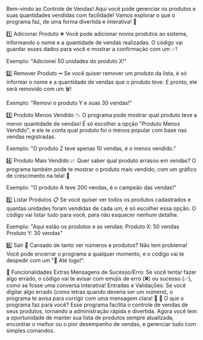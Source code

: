 Bem-vindo ao Controle de Vendas! Aqui você pode gerenciar os produtos e suas quantidades vendidas com facilidade! Vamos explorar o que o programa faz, de uma forma divertida e interativa! 🚀

1️⃣ Adicionar Produto ➕
Você pode adicionar novos produtos ao sistema, informando o nome e a quantidade de vendas realizadas. O código vai guardar esses dados para você e mostrar a confirmação com um ✅!

Exemplo: "Adicionei 50 unidades do produto X!"

2️⃣ Remover Produto ➖
Se você quiser remover um produto da lista, é só informar o nome e a quantidade de vendas que o produto teve. E pronto, ele será removido com um 🗑️!

Exemplo: "Removi o produto Y e suas 30 vendas!"

3️⃣ Produto Menos Vendido 📉
O programa pode mostrar qual produto teve a menor quantidade de vendas! É só escolher a opção "Produto Menos Vendido", e ele te conta qual produto foi o menos popular com base nas vendas registradas.

Exemplo: "O produto Z teve apenas 10 vendas, é o menos vendido."

4️⃣ Produto Mais Vendido 📈
Quer saber qual produto arrasou em vendas? O programa também pode te mostrar o produto mais vendido, com um gráfico de crescimento na tela! 🚀

Exemplo: "O produto A teve 200 vendas, é o campeão das vendas!"

5️⃣ Listar Produtos 📋
Se você quiser ver todos os produtos cadastrados e quantas unidades foram vendidas de cada um, é só escolher essa opção. O código vai listar tudo para você, para não esquecer nenhum detalhe.

Exemplo: "Aqui estão os produtos e as vendas:
Produto X: 50 vendas
Produto Y: 30 vendas"

6️⃣ Sair 🚪
Cansado de tanto ver números e produtos? Não tem problema! Você pode encerrar o programa a qualquer momento, e o código vai te despedir com um "👋 Até logo!".

🌟 Funcionalidades Extras
Mensagens de Sucesso/Erro: Se você tentar fazer algo errado, o código vai te avisar com emojis de erro (❌) ou sucesso (✅), como se fosse uma conversa interativa!
Entradas e Validações: Se você digitar algo errado (como letras quando deveria ser um número), o programa te avisa para corrigir com uma mensagem clara! 🚨
🏁 O que o programa faz para você?
Esse programa facilita o controle de vendas de seus produtos, tornando a administração rápida e divertida. Agora você tem a oportunidade de manter sua lista de produtos sempre atualizada, encontrar o melhor ou o pior desempenho de vendas, e gerenciar tudo com simples comandos.
 

